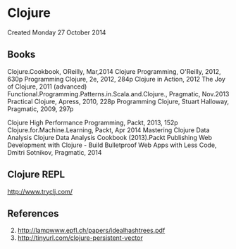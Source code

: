 Clojure
=======
Created Monday 27 October 2014

Books
-----
Clojure.Cookbook, OReilly, Mar,2014
Clojure Programming, O'Reilly, 2012, 630p
Programming Clojure, 2e, 2012, 284p
Clojure in Action, 2012
The Joy of Clojure, 2011 (advanced)
Functional.Programming.Patterns.in.Scala.and.Clojure., Pragmatic, Nov.2013
Practical Clojure, Apress, 2010, 228p
Programming Clojure,  Stuart Halloway, Pragmatic, 2009, 297p

Clojure High Performance Programming, Packt, 2013, 152p
Clojure.for.Machine.Learning, Packt, Apr 2014
Mastering Clojure Data Analysis
Clojure Data Analysis Cookbook (2013).Packt Publishing
Web Development with Clojure - Build Bulletproof Web Apps with Less Code,  Dmitri Sotnikov, Pragmatic, 2014

Clojure REPL
------------
http://www.tryclj.com/

References
----------
2. http://lampwww.epfl.ch/papers/idealhashtrees.pdf
3. http://tinyurl.com/clojure-persistent-vector
